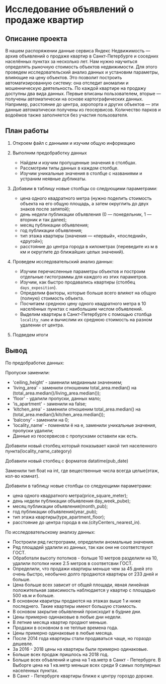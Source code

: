 # Исследование объявлений о продаже квартир

## Описание проекта
В нашем распоряжении данные сервиса Яндекс Недвижимость — архив объявлений о продаже квартир в Санкт-Петербурге и соседних населённых пунктах за несколько лет. Нам нужно научиться определять рыночную стоимость объектов недвижимости. Для этого проведем исследовательский анализ данных и установим параметры, влияющие на цену объектов. Это позволит построить автоматизированную систему: она отследит аномалии и мошенническую деятельность. 
По каждой квартире на продажу доступны два вида данных. Первые вписаны пользователем, вторые — получены автоматически на основе картографических данных. Например, расстояние до центра, аэропорта и других объектов — эти данные автоматически получены из геосервисов. Количество парков и водоёмов также заполняется без участия пользователя.

## План работы
1. Откроем файл с данными и изучим общую информацию
2. Выполним предобработку данных
   - Найдем и изучим пропущенные значения в столбцах.
   - Рассмотрим типы данных в каждом столбце.
   - Изучим уникальные значения в столбце с названиями и устраним неявные дубликаты.

3. Добавим в таблицу новые столбцы со следующими параметрами:
   - цена одного квадратного метра (нужно поделить стоимость объекта на его общую площадь, а затем округлить до двух знаков после запятой);
   - день недели публикации объявления (0 — понедельник, 1 — вторник и так далее);
   - месяц публикации объявления;
   - год публикации объявления;
   - тип этажа квартиры (значения — «‎первый», «последний», «другой»);
   - расстояние до центра города в километрах (переведите из м в км и округлите до ближайших целых значений).
4. Проведем исследовательский анализ данных:
   - Изучим перечисленные параметры объектов и построим отдельные гистограммы для каждого из этих параметров.
   - Изучим, как быстро продавались квартиры (столбец `days_exposition`).
   - Определим факторы, которые больше всего влияют на общую (полную) стоимость объекта.
   - Посчитаем среднюю цену одного квадратного метра в 10 населённых пунктах с наибольшим числом объявлений.
   - Выделим квартиры в Санкт-Петербурге с помощью столбца `locality_name` и вычислим их среднюю стоимость на разном удалении от центра.
5. Подведем итоги

## Вывод
По предобработке данных:

Пропуски заменили:
- 'ceiling_height' - заменили медианным значением;
- 'living_area' - заменили отношеним total_area.median() на (total_area.median()/living_area.median());
- 'floor' - удалили пропуски, данных мало;
- 'is_apartment' - заменили на false;
- 'kitchen_area' - заменили отношеним total_area.median() на (total_area.median()/kitchen_area.median());
- 'balcony' - заменили на 0;
- 'locality_name' - поменяли ё на е, заменили уникальные значения, пропуски удалили;
- Данные из геосервисов с пропусками оставили как есть.

Добавили новый столбец который показывает какой тип населенного пункта(locality_name_category)

Добавили новый столбец с форматов datatime(pub_date)

Заменили тип float на int, где вещественные числа всегда целые(этаж, кол-во комнат).

Добавили в таблицу новые столбцы со следующими параметрами:
- цена одного квадратного метра(price_square_meter);
- день недели публикации объявления day_week_pubе);
- месяц публикации объявления(month_pub);
- год публикации объявления(year_pub);
- тип этажа квартиры(type_apartment_floor);
- расстояние до центра города в км.(cityCenters_nearest_in).

По исследовательскому анализу данных:

- Построили ряд гистрограмм, определили аномальные значения.
- Ряд площадей удалили из данных, так как они не соответствуют ГОСТ.
- Обработали высоту потолков - больше 10 метров разделили на 10, удалили потолки ниже 2.5 метров в соответсвии ГОСТ.
- Определили, что продажи квартиры меньше чем за 45 дней это очень быстро, необычно долго продаются квартиры от 233 дней и больше.
- Цена больше всех зависит от общей площади, явная линейная положительная зависимость наблюдается у квартир с площадью 500 кв.м и больше.
- В основном кваритры продаются на этажах выше 1 и ниже последнего. Такие квартиры имеют большую стоимость.
- В основом закрытие обьявлений происходит в будние дни.
- Цены примерно одинаковые в любые дни недели.
- В летние месяца квартир продают меньше.
- Продажи в основном в не теплые времена года.
- Цены примерно одинаковые в любые месяца.
- После 2014 года квартиры стали продаваться чаще, но гораздо дешевле.
- За 2016 - 2018 цены на квартиры были примерно одинаковые.
- Больше всех продаж пришлось на 2018 год.
- Больше всех объвлений и цена на 1 кв.метр в Санкт - Петербурге. В Выборге цена на 1 кв.метр меньше всех среди 9 самых популярных населенных пунктах.
- В Санкт - Петербурге квартиры ближе к центру гороздо дороже.

